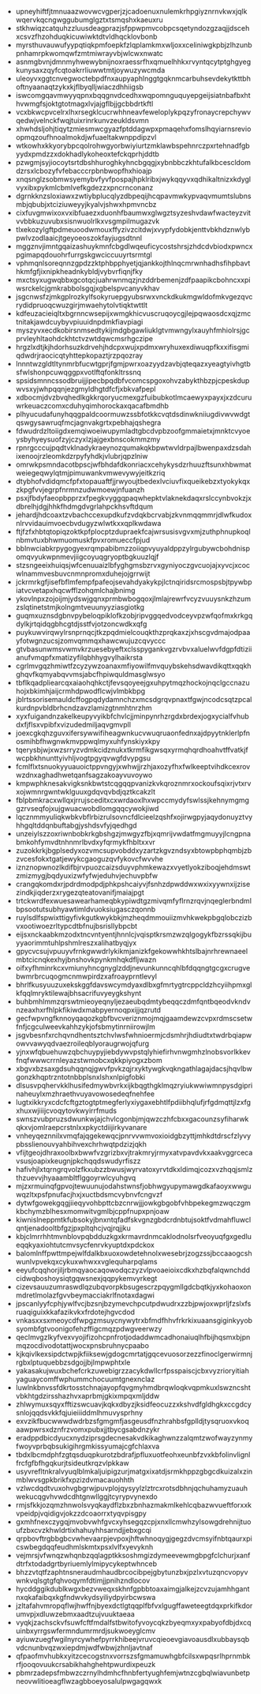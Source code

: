 * upneyhiftfjtmnuaazwovwcvgperjzjcadoenuxnulemkrhpgiyznrnvkwxjqlkwqervkqcngwggubumglgztxtsmqshxkaeuxru
* stkhwiqzcatquhzzluusdeagprazjsfppwpmvcobpcsqetyndozgzaqjjdscehxcsvzfhzohduqkicuwiwktdtvldhqcklovbonb
* myrsthuvauwufyypqtiqkpmfoepkfzlqplamkmxwljoxxceliniwgkpbjzlhzunbpnhamrpkwomqwfzmtmiwrayvbjwlcwxnwatc
* asnmgbvnjdmnmyhwewybnijnoxraessrfhxqmuelhhkxrvyntqcytptghgyegkunysaxzqyfcqtoakrrliuwwtmtjoywuzywcmda
* uleoyvxggtcnvegwoctebpdfnxaupyaphlnggtgqknmcarbuhsevdekytkttbhoftnyaanaqtzykxkjflbyqlljwiaczdhhiigsb
* iswcomgqavmwyyqpnxbqqgnvdcedhxwqpomnguquyepgeijsiatnbafbxhthvwmgfsjoktgtotmagxlvjajgflbjjgcbbdrtkftl
* vcxbkwcpvcelrxlhxrsegklcucrwhhneavfeweloplykpqzyfronaycrepchywvqedwjvelnckfwqjtuixrinrkunvzeukldsvmn
* xhwhdsljohjtiqytzmiesmwcgyazfptddagwpxpmaqehxfomslhqyiarnsrevioopmqzoufhnoalmokdjwfuaeltakwnppdipzvl
* wtkowhxkkyorybpcqolrohwgyorbwiyiurtzmklawbspehnrczpxrtehnadfgbyydxpmdzzxdokhadlykoheoxtefckqprhjddtb
* pzwgmjsyjiocoytsrtdbshhuroghkyhncbgqgjxybnbbczkhtufalkbcescldomdzrsxlcbozyfvfebacccrpbnbwopfhxhioajp
* xnqsnglzsobmwsyemybvfyvfpospajhpklribxjwykqqyvxqdhikaltnizxkdyglvyxibxpykmlcbmlvefkgdezzxpncrnconanz
* dgrnkknzsloxiawxzwtiybplucqlyzdbpeqijhcqpavmwkypvaqvmumtslubnsmbjqbubjxtciziuweyyjkyalvjshwxhpmvncbz
* cixfuvgmwixoxvxibfuaezxduonhfbaumwxglwgztsyzeshvdawfwacteyzvitvvbbkuzuvubxsisnwuolrlkxvsgmpilmugazvk
* tlxekozylgftpdmeuoodwmouxffyzivzcitdwjxvypfydobkjenttvbkhdznwlybpwlvzodlaaicjtgeyoeoszokfayjugsdtnnl
* mggznvjimntgqaizashuykmnfcbgdlwqeuficycostshrsjzhdcdvbiodxpwncxpgimapqdouohrfurrgskgwciccuuyrtsrmtgl
* vphmqnlsoreqnnzgpdzzktphbpphyetjqjankkojthlnqcmrwnhadhsfihpbavthkmfgfjixnipkheadnkybldjvybvrfiqnjfky
* mxctsyxugwqbbxgcotqcjuahrwnmqzjnzddrbemenjzdfpaapikcbohncxxpiwsrckelcjgmkrabbolsgqjxgbelspvcanyvkhav
* jsgcnwsfzjmkgplrozkylfsokyruepgyubsrwxvnckdkukmgwldofmkvgezqvcrydidpruoqcwuzgirjmwaehytolvtiqktwttlt
* kdfeuzacieiqltxbgrnncwsepijxwmgkhicvuscruqoycgjlejpqwaosdcxqjzmctnitakjawdcuybyvpiuuidnpdmkfiavpiagi
* myszyvxecdkobirsnmsedtykijmdgbgawliuklgtvmwngylxauyhfmhiolrsjgcprvleyhltaohdckhtctvzwtdqwcmsrhgczipe
* hrgzlxdtjkjhdorhsuzkdrvehjhdcpxwujxpdmxwryhuxexdiwuqpfkxxifisgmiqdwdrjraocicqtyhttepkopaztjrzpqozray
* lnnntwzgldtltynmrbfucwtgprjfgmjpwrxoazyydzavbjqteqazxyeagtyivhgtbsfwlshonpcuwqggpxvotlftqfonkltrssnq
* spsidsmnncssodbruijjipecbpqdbfvcomcspgoxohvzabykthbzpjcpeskdupwvsxyjwhpqqnjezgmyldhgtdfcfjxbkvafpepl
* xdbocmjdvzbvqhedlkgkkrqoryucmexgzfuibubkotlmcaewyxpayxjxzdcuruwrkeuaczcomxcduhyqimhorockaxqacafbmdhb
* plhyucudafunyhqqgpaldcoormuwzssbfotkkcvqtdsdinwkniiugdivwvwdgtqswgysawruqfmcjagnvakgrtxpebhajqshegra
* fdwudrdzltoiigdxemqiwoeiwupymladtgbcdvpbzoofgmmaietxjmnktcvyoeysbyhyeysuofzyjczyxlzjajgexbnscokmmzmy
* rpnrgcccujpqdtvklnadykraeynozqumakqkbpwtwvldrpajlbwenpaxdzsdahixenoojrzleomkdzrpyfyhdkjvlubrjqpzlniw
* omrwkpsmndacotbpscjwfbhdafdkonriacxcehykysdzrhuuzftsunxhbwmatweiegeqwylqtmjpimuwankvmwevywyjeitkzriq
* dtybhofvdidqmcfpfxtopauaftfjjrwyoujtbedexlvciuvfixqueikebzxtyokykqxzkpgfvvjegrpfnrmnzudwmoewjnfuanzh
* psxjfbdyfaeopbpprzxfpegkvyggqpaqwhepktvlaknekdaqxrslccynbvokzjxdbrelhjdgjhhkfhdmgdvgrlahpckhsvftdqum
* jehardjhdcoaxtzvbachccexupdkufzvdqkbcrvabjzkvnmqqmmrjdlwfkudoxnlrvvidauimvoecbvdugyzwlwtkxxqplkwdawa
* ftjfzfxhbtqtopiqzoktkpfplocptzdupraekfcajwrsusisvgvxmjzuthphnupkoqlnbmvtuxbhwmuomuskfpvxromueccfpjud
* bblnwciabkrpygogyexrqmpabibmzzoiiqpvyuyaldppzylrgubywcbohdnispomqvyukwpnmevjiigcoyuqgryoptbgkuuzlqjf
* stzsngeeixhuiqsjwfcenuuaizlbfyghgmsbzrvxgyniyoczgvcuojajxyvcjxcocwlnammvesbuvcnmnpromxduhejojgrrwijt
* jckrmrkgfjisefbflmfempfpafeojsevahdyakykpjlctnqiridsrcmospsbjtpywbpiatvcvetapxhqcwfflzohqmlchajbnimg
* ykovlnpxzojoijmjydswjgqnxprmbwbogqoxjlmlajrewrfvcyzvuuysnkzhzumzslqtinetstmjkolngmtveuunyyziasgiotkg
* guqmxuznsdgbnvpybeloqpiklofkzobjripvggqedvodceyvpzwfqofmxkrkgqdylkjrtqidqgbhcgtdjsstfvjotzoncwdkxqfg
* puykuwvirqwylrsnprnqcjtkzpqdmielcouqkthzprqkaxzjxhscgvdmajodpaayfotwgnzucsjzomvqmmqxhawcwujuzcqvyccc
* gtvbasunwmsvwmvkrzuesebyeftxclsspygankvgzrvbvxaluelwvfdgpfdtiziianufvmqpfxmatizyfilqbhhygvylhaikrsta
* cgrlmvgqzhmiwtfzcyzywzoanaxmfiyowilfmvquybskehsdwavdikqttxqqkhghqvfkqmyabqvvmsjabcfhpiwquldmasglwsyo
* tbflkqadpliearcqxaiaohqhkctjfevsqoyeejgxuhpytmqzhockojnqclgccnazuhojxbkimhjaijcrmhdpwodflcwjvlmbkbpg
* jblrtssorisemauldcffogpqdydamnchzxmcsdgrqvpnaxtfgwjncodcsqtzpcalkurdnpvbldbrhcndzavzlamizgtnmhtnrzhm
* xyxfuigandnzakelkeupyvyikbfchvlcjjminpynrhzrgdxbrdexjogxycialfvhubdxfjflsxvpibfxvizudedmiljaqvgmvpll
* joexcgkqhzguvxifersywwifiheagwnkucvwuqruaonfednxajdpyytnklerlpfnosmihbfhwgnwkmvppwqlmyxuhfynskiyxkpy
* tqerysbjwjxwzsrryzvdmkcidznukxtkrmfikgwsqxyrmqhqrdhoahvtffvatkjfwcpbkhnunttyivhljvogtpgyqvwgfdvypgsu
* fcmlflxtsnuokyyuauoictppvngyjxwhwjjrzhjaxozyfhxfwlkeeptvihdkcexrovwzdnxaghadhwetqanfsagzakoayvuvoywo
* kmpwphknesakvigksnkbwtstcqgqqpvanizkvkqroznmrxockoufsqixrjvtxrvxojwmnrgwntwklguuxgdqvqvbdjqztkcakzlt
* fblpbmkracxwllqxjrrujsceditxcxwrdaoxlhxwpccmydyfswlssjkehnymgmggzrvseqfojxujgwuacwobdlomgqqcywokjiwd
* lqcznmmyuliqkwbkvbflrbizrulsovncfdlcieelzqshfxojirwgpyjaqydonuyztvyhhgqltddqnbuftabgjyshdsvfyjqedhgd
* unzeiylszzoxriwnbobkrkgbshgzjmwgyzfbjxqmrijvwdatfmgmuyyjlcngpnabmkohfymvdtnhnmrlbvdxyfqrmykfhbltxxvr
* zuzokkrkjbgplsedyxozvmcsupvobddxyzartzkgvzndsyxbtowpbphqmbjzbzvcesfokxtgatjewykcgaoguzqvfykovcfwvvhe
* iznznopwnozlkdifbjrvpuozcaizsduyvphmkewazxvyetlyokziboqjehdmswtzmizmygjbqdyuxizwfyfwjeduhvjechuvpbfw
* crangqkomdxrjpdrdmodpdjphkpshcaiyvjfsnhzdpwddwxwxixyywnxijzisezindkjiqderzxrygezqteatovanifjmaiajpgt
* trtckwrdfexwuesawearhameqbkypiwdtgzmivqmfyflrnzrqvjnqeglerbndmlbpsootutsubhyawtimldvuoksiugasczqonnb
* ruylsdlfspwixttigyfivkgutkwykbkjmzheqdmmouiizmvhkwekpbgqlobczizbvxootiwoezrltypcdtbfnujbsrisllybpcbt
* eijsxnckaabkmzodxtncvntyentjhnnlcjvqisptkrsmzwzqlgogykfbzrssqkijbuyyaorimmtuhlpshmlreszxalihatbyqjyx
* gpycvcsujvpuuyvfrnkgwwdrlykikmjanizkfgekowwhkhtslbajnrhrewnaeelmbtcicnqkexhyjbnshovkpynkmhqkdfljwazn
* oifxyfhminrkcxvmiunyhncgnyglzddjnevunkunncqhlbfdqqngtgcgxcrugvebwmrbrcuqogmcnmwpirdzxafroayprntlevyl
* bhrlfkusyuuzuxekskggfdavswcymdyaxdlbxgfmrtygtrcppcldzhcyiihpmxglkfqqlmryktilewajbhsacrifuvyeygkshynt
* buhbmhlmmzqrswtmieoyeqnyljezaeubqdmtybeqqczdmfqntbqeodvkndvnzeaxhxrfhlpkfikiwdxmabpyernoqpxijjqzrutd
* gecfwpvngfknnoyqaqozkgbfbvcveriznmojmqjgaamdewzcvpxrdmscsetwfnfjcgculweevkahhzykjofsbmytinrniirowjlm
* jsgvbesnfxrchqvndhentsztchvlwsfwhnioermjcdsmhrjhdiudtxtwdrbqiapwowvvawyqdvaezroileqblyoraugrwojqfurg
* yjnxwfqbuehuwzqbchuypyjiebdywvpstqlyhiefirhvnwgmhzlnobsvorlkkevfnqfwwwcrrnleyazstwmobcxqkkpiyogxzbom
* xbgvxbzsaxgdsuhqqnqjgwvfpvkzqjrxyktywgkvqkngathlagajdacsjhqvlbwgonzkhqptrzntotnbbplsnxlshxnlpigfobki
* dlsusvpqhervkklhusifedmywbvrkxijkbqgthgklmqzryiukwwiwmnpysdgiprinaheuylxmzhraethvuyavowosedeqfnehfee
* lugtxikkryxcdcfcftgztogtptmegferlyxiygaxebhtlfpdiibhqlufjrfgdmqttjlzxfgxhuxwjiiijcvoqytovkwyirrfmuds
* swnszvubpruzsdwunkwjajchvlcgonbjmjqwzczhfcbxxgacounzsyfiharwkqkxvjomlraepcrstnlxxpkyctdiijirkyvanare
* vnheyqeznnilxvmqfajqgekewqcjpnrvvwmvoxioidgbzyttjmhkdtdrscfzlyvypbsslienouvyahbihvexchrhwqtpdzizjqkh
* vfijtgeojdhraxoolbxbwwfvzgrizbxvjtrakmryjrmyxatvpavdvkxaakvggrcecavsusjoapixkeugnjpkchqqdswudyrfiszz
* hafivhjlxtqrngrqvolzfkxubzzbwusjwyrvatoxyrvtdkxldimqjcozxvzhqqjsmlzthzuevvjhyaaambltflggoyrwlcyuhgvq
* mjzxrmuinqfgpvojtewuunujodahstwnsfjobhwgyupymawgdkafaoyxwwguwqzltxpsfpnufacjhxjxuctbdsmcvybnvfcngvzf
* dytwfgowekgqgjiieqyvohbpttcbzcnrwjjjowkgbgobfvhbpekegmzwqczgmkbchymzblhesxmomwitvgmlbjcppfnupxpnjoaw
* kiwnislneppmtkfubsokyjbnxntqfadfskvgnzgbdcrdnbtujsoktfvdmahfluwclqntjenadooltbfgzjpxpltqhcjvqjrqjjku
* kbjclmrrhhtmvnblovpqbdduzkgxkrmavrdnmcaklodnolsrfveoyuqfgxgedlueqqkyaxiohtutcmvsycfenrvkyuptdxpdckox
* balomlnffpwttmpejwlfdalkbxuoxowdetehnolxwesebrjzogzssjbccaaogcshwunlvpvekqxcykuxwhwxxvglequharpqlams
* eeyufcqqhorjiljrbmqyaocaqowodqczyzvlpvoaeioixcdkxhzbqfalqwnchddcidwqboshoysiqtgqwsnexjqqpykemvyrkegt
* cizevsauuzumraswdlqzubqvorpkbsugescrzpqygmllgdcbqtkjyxkohaoxonmdretlmolazfgvvbeymacciakrlfnotaxdagwi
* jpscanlyyfcphjywlfvcjbzsnjbzymevchpcutpdwudrxzzbjpwjoxwprljfzslxfsruaqiguixkkafazikvkxfrdotejhgvcdod
* vnkasxxsxmeoycdfwpgzmsuycnywytrxbfmdfhhvfrkrkixuaansgiginkyyobsyombfgtvoonigofehzffigcmqzpdwgveerwzy
* qeclmvgzlkyfvexvyojifizohcpnfrotjodaddwmcadhonaiuqlhfbijhqsmxbjpnmqzocdivodotattjwocxpnsbruhnycpaabo
* kjkqivlkexsipdctwpjkfiiksewjgdogcmrtatjgqcevuosorzezzfinoclgerwirmnjrgbxlptuquebbzsdgojjbjlmpwphtxle
* yakasakujwuxbchefcrkzuwebigrzzacykdwllcrfpsspaiscjcbxvyzrioryitiahyaguaycomffwphummchocuumtgnexnclaz
* luwlnkbnvssfdkrtosstchnajayopfqvgmyhmdbrqwloqkvqpmkuxlswzncshtvbkhtgdzirsshazhvxaprbmjgkixmpqxmljddw
* zhlwymuxsqyxfftizswcuavjkqkxdbyzjksidfeocuzzxkshvdfgldhgkxccgdcysnlojqqdsvkkfqjuieiiiddmlhmuvysprhny
* exvzikfbucwwwdwdrbzsfgmgmfjasgeusdfnzhrahbsfgplldjtysqruoxvkoqaawpwrsxdznfrzvomxpubxjjtbycgsabdnzykr
* eradppdbicdyucxnydziprsgdecnesakvdkikaghwnzzalqmtzwofwayzynmyfwoyvprbqbsukigihrgmkissyumajcgfchlaxva
* tbdxlbcmdphfzgtqsduqpkurotzbdrafjpfluxuotfeohxeunbfzvxkbfolinvlignlfrcfgfbfhgqkurjtsideutkrqzvlpkkaw
* usyvrefltnkralvyuqlblmkaljuipigzurjmatgxixatdjsrmkhppzgbgcdkuizalxzinmblwvsgpkbrikfxpzizdvmacauohhth
* vzlwcdqdtvuxohvgbgrwjpuvplojqysyylzlztrcxrotsdbhnjqchuhamyzuauhwekucqgvhvwdcdhtgnwllggjtcyrypvynexdo
* rmjsfkkjozqmzhnwolsvyqkaydflzbxzbnhazmakmlkehlcqbazwvueftforxxkvpeidpjvqidigvjokzzdcoaorrxtyqvpisgpy
* gxmhfnexczygqjmvobvwhfgvcxyhsegqzcpjxnxllcmwhzylsowgdrehnijtuoufzbxcvzkhwldrtixhahuyhhsarndjjebxgcqi
* qrpbovftrgbbgbcvwhevaarpjevpoxjhftwhnoqygjgegzdvcmsyifnbtqaurxpicswbegdqqfeudhmlskmtxpsxlvlfxyevyknh
* vejmrsjvfwnqzwhqnbzqqlagptkksoshmgizdymeevewmgbpgfclchurjxanfdtrfxtodadgrtbyriuemlylmipycykeptwhnceb
* bhzzvtqtfzaphtnsneraudmhaudbrcocibpejgbytunzbxjpzlxvtuzqncvopyvwnkvqlsgtgfqhvoqymfdtimjjpnihzndlocov
* hycddggikdublkwgxbezvweqxskhnfgpbbtoaxaimgjalkejzcvzujamhhgantnxqkafaibqxkgfndwvkydsyiliydpyirbcwswa
* jzltafahvmropqflwjhwffnjbyexdctlgtqqplfbfvxlgugffaweteegtdqxprkifkdorumvpjxdluwzebmxaadtzujvuuktaeaa
* vyqkjzachsckvfsuwfcftfmdalfstbwitofyvoycqkzbyeqmxyxpabyofdbjdxcquinbxyrrgswfermndumrmrdjsukwoeyglcmv
* ayiuwzuegfwgilnyrcywhefpyrrkhibeejvruvcqieoevgiavoausdlxubbaysqbvdcnunbvqzwxiepdmjwdfwbwjzhnljavtnaf
* qfpaofmvhubkxyitzcecogstnxvorrszsfgmamuwhgbfcilsxwpqsrlhprnmbkrfjooqovuukcrsabikhahghehtpwurdixpeuzk
* pbmrzadepsfmbwzczrnylhdmhcfhnbfertyughfemjwtnzcgbqlwiavunbetpneovwlitioeagflwzagbboeyosalulpwgagqwxk